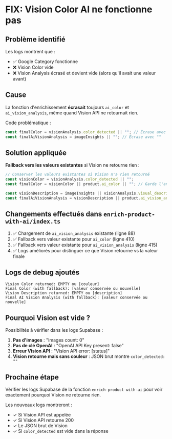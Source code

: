 # FIX: Vision Color AI ne fonctionne pas

## Problème identifié

Les logs montrent que :
- ✅ Google Category fonctionne
- ❌ Vision Color vide
- ❌ Vision Analysis écrasé et devient vide (alors qu'il avait une valeur avant)

## Cause

La fonction d'enrichissement **écrasait** toujours `ai_color` et `ai_vision_analysis`, même quand Vision API ne retournait rien.

Code problématique :
```typescript
const finalColor = visionAnalysis.color_detected || ""; // Écrase avec ""
const finalAiVisionAnalysis = imageInsights || ""; // Écrase avec ""
```

## Solution appliquée

**Fallback vers les valeurs existantes** si Vision ne retourne rien :

```typescript
// Conserver les valeurs existantes si Vision n'a rien retourné
const visionColor = visionAnalysis.color_detected || "";
const finalColor = visionColor || product.ai_color || ""; // Garde l'ancienne valeur

const visionDescription = imageInsights || visionAnalysis.visual_description || "";
const finalAiVisionAnalysis = visionDescription || product.ai_vision_analysis || ""; // Garde l'ancienne valeur
```

## Changements effectués dans `enrich-product-with-ai/index.ts`

1. ✅ Chargement de `ai_vision_analysis` existante (ligne 88)
2. ✅ Fallback vers valeur existante pour `ai_color` (ligne 410)
3. ✅ Fallback vers valeur existante pour `ai_vision_analysis` (ligne 415)
4. ✅ Logs améliorés pour distinguer ce que Vision retourne vs la valeur finale

## Logs de debug ajoutés

```
Vision Color returned: EMPTY ou [couleur]
Final Color (with fallback): [valeur conservée ou nouvelle]
Vision Description returned: EMPTY ou [description]
Final AI Vision Analysis (with fallback): [valeur conservée ou nouvelle]
```

## Pourquoi Vision est vide ?

Possibilités à vérifier dans les logs Supabase :

1. **Pas d'images** : "Images count: 0"
2. **Pas de clé OpenAI** : "OpenAI API Key present: false"
3. **Erreur Vision API** : "Vision API error: [status]"
4. **Vision retourne mais sans couleur** : JSON brut montre `color_detected: ""`

## Prochaine étape

Vérifier les logs Supabase de la fonction `enrich-product-with-ai` pour voir exactement pourquoi Vision ne retourne rien.

Les nouveaux logs montreront :
- ✓ Si Vision API est appelée
- ✓ Si Vision API retourne 200
- ✓ Le JSON brut de Vision
- ✓ Si `color_detected` est vide dans la réponse
